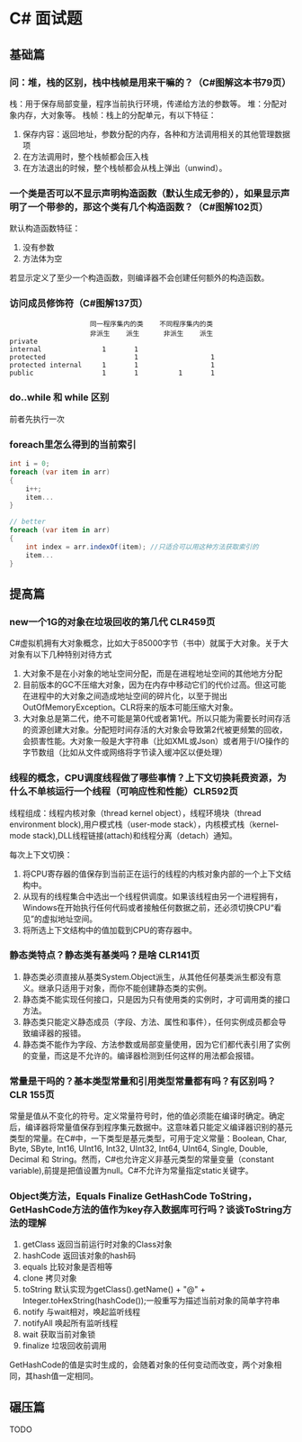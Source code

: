 # C# 面试题

## 基础篇


### 问：堆，栈的区别，栈中栈帧是用来干嘛的？（C#图解这本书79页）

栈：用于保存局部变量，程序当前执行环境，传递给方法的参数等。
堆：分配对象内存，大对象等。
栈帧：栈上的分配单元，有以下特征：
 1. 保存内容：返回地址，参数分配的内存，各种和方法调用相关的其他管理数据项
 2. 在方法调用时，整个栈帧都会压入栈
 3. 在方法退出的时候，整个栈帧都会从栈上弹出（unwind）。


### 一个类是否可以不显示声明构造函数（默认生成无参的），如果显示声明了一个带参的，那这个类有几个构造函数？（C#图解102页）

默认构造函数特征：
1. 没有参数
2. 方法体为空

若显示定义了至少一个构造函数，则编译器不会创建任何额外的构造函数。


### 访问成员修饰符（C#图解137页）

                        同一程序集内的类    不同程序集内的类
                        非派生    派生      非派生    派生
    private
    internal               1       1
    protected                      1                  1
    protected internal     1       1                  1
    public                 1       1          1       1


### do..while 和 while 区别  

前者先执行一次


### foreach里怎么得到的当前索引

```C#
int i = 0;
foreach (var item in arr)
{
    i++;
    item...
}

// better
foreach (var item in arr)
{
    int index = arr.indexOf(item); //只适合可以用这种方法获取索引的
    item...
}
```


## 提高篇

### new一个1G的对象在垃圾回收的第几代  CLR459页

C#虚拟机拥有大对象概念，比如大于85000字节（书中）就属于大对象。关于大对象有以下几种特别对待方式
 1. 大对象不是在小对象的地址空间分配，而是在进程地址空间的其他地方分配
 2. 目前版本的GC不压缩大对象，因为在内存中移动它们的代价过高。但这可能在进程中的大对象之间造成地址空间的碎片化，以至于抛出OutOfMemoryException。CLR将来的版本可能压缩大对象。
 3. 大对象总是第二代，绝不可能是第0代或者第1代。所以只能为需要长时间存活的资源创建大对象。分配短时间存活的大对象会导致第2代被更频繁的回收，会损害性能。大对象一般是大字符串（比如XML或Json）或者用于I/O操作的字节数组（比如从文件或网络将字节读入缓冲区以便处理）


### 线程的概念，CPU调度线程做了哪些事情？上下文切换耗费资源，为什么不单核运行一个线程（可响应性和性能）CLR592页

线程组成：线程内核对象（thread kernel object），线程环境块（thread environment block),用户模式栈（user-mode stack），内核模式栈（kernel-mode stack),DLL线程链接(attach)和线程分离（detach）通知。

每次上下文切换：
 1. 将CPU寄存器的值保存到当前正在运行的线程的内核对象内部的一个上下文结构中。
 2. 从现有的线程集合中选出一个线程供调度。如果该线程由另一个进程拥有，Windows在开始执行任何代码或者接触任何数据之前，还必须切换CPU“看见”的虚拟地址空间。
 3. 将所选上下文结构中的值加载到CPU的寄存器中。


### 静态类特点？静态类有基类吗？是啥 CLR141页

 1. 静态类必须直接从基类System.Object派生，从其他任何基类派生都没有意义。继承只适用于对象，而你不能创建静态类的实例。
 2. 静态类不能实现任何接口，只是因为只有使用类的实例时，才可调用类的接口方法。
 3. 静态类只能定义静态成员（字段、方法、属性和事件），任何实例成员都会导致编译器的报错。
 4. 静态类不能作为字段、方法参数或局部变量使用，因为它们都代表引用了实例的变量，而这是不允许的。编译器检测到任何这样的用法都会报错。


### 常量是干吗的？基本类型常量和引用类型常量都有吗？有区别吗？ CLR 155页

常量是值从不变化的符号。定义常量符号时，他的值必须能在编译时确定。确定后，编译器将常量值保存到程序集元数据中。这意味着只能定义编译器识别的基元类型的常量。在C#中，一下类型是基元类型，可用于定义常量：Boolean, Char, Byte, SByte, Int16, UInt16, Int32, UInt32, Int64, UInt64, Single, Double, Decimal 和 String。然而，C#也允许定义非基元类型的常量变量（constant variable),前提是把值设置为null。C#不允许为常量指定static关键字。


### Object类方法，Equals Finalize GetHashCode ToString，GetHashCode方法的值作为key存入数据库可行吗？谈谈ToString方法的理解

 1. getClass 返回当前运行时对象的Class对象
 2. hashCode 返回该对象的hash码
 3. equals 比较对象是否相等
 4. clone 拷贝对象
 5. toString 默认实现为getClass().getName() + "@" + Integer.toHexString(hashCode());一般重写为描述当前对象的简单字符串
 6. notify 与wait相对，唤起监听线程
 7. notifyAll 唤起所有监听线程
 8. wait 获取当前对象锁
 9. finalize 垃圾回收前调用

GetHashCode的值是实时生成的，会随着对象的任何变动而改变，两个对象相同，其hash值一定相同。


## 碾压篇

TODO
